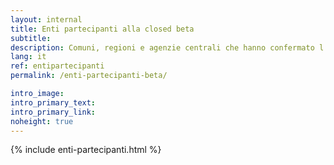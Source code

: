 ```yaml
---
layout: internal
title: Enti partecipanti alla closed beta
subtitle: 
description: Comuni, regioni e agenzie centrali che hanno confermato l’intenzione di partecipare al progetto IO
lang: it
ref: entipartecipanti
permalink: /enti-partecipanti-beta/

intro_image: 
intro_primary_text: 
intro_primary_link: 
noheight: true
---
```


{% include enti-partecipanti.html %}
